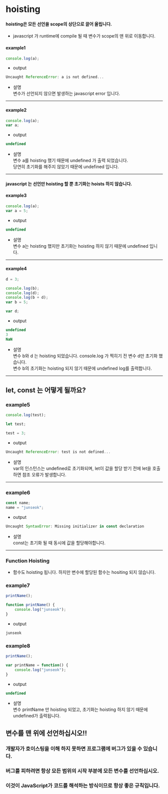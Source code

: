 # hoisting

#### hoisting은 모든 선언을 scope의 상단으로 끌어 올립니다.  

 - javascript 가 runtime에 compile 될 때 변수가 scope의 맨 위로 이동합니다.  




#### example1
~~~javascript
console.log(a);
~~~
- output  
~~~javascript
Uncaught ReferenceError: a is not defined...
~~~
- 설명  
변수가 선언되지 않으면 발생하는 javascript error 입니다.  
---

#### example2
~~~javascript
console.log(a);
var a;
~~~

- output  
~~~javascript
undefined
~~~
- 설명  
변수 a를 hoisting 했기 때문에 undefined 가 출력 되었습니다.  
당연히 초기화를 해주지 않았기 때문에 undefined 입니다.  
---

#### javascript 는 선언만 hoisting 할 뿐 초기화는 hoists 하지 않습니다.
#### example3
~~~javascript
console.log(a);
var a = 5;
~~~
- output  
~~~javascript
undefined
~~~
- 설명  
변수 a는 hoisting 했지만 초기화는 hoisting 하지 않기 때문에 undefined 입니다.  
---

#### example4
~~~javascript
d = 3;

console.log(b);
console.log(d);
console.log(b + d);
var b = 5;

var d;
~~~
- output  
~~~javascript
undefined
3
NaN
~~~
- 설명  
변수 b와 d 는 hoisting 되었습니다. console.log 가 찍히기 전 변수 d만 초기화 했습니다.  
변수 b의 초기화는 hoisting 되지 않기 때문에 undefined log를 출력합니다.  
---

## let, const 는 어떻게 될까요?

### example5
~~~javascript
console.log(test);

let test;

test = 3;
~~~
- output  
~~~javascript
Uncaught ReferenceError: test is not defined...
~~~

- 설명  
var의 인스턴스는 undefined로 초기화되며, let이 값을 할당 받기 전에 let을 호출하면 참조 오류가 발생합니다.  
---

### example6
~~~javascript
const name;
name = "junseok";
~~~

- output  
~~~javascript
Uncaught SyntaxError: Missing initializer in const declaration
~~~


- 설명  
const는 초기화 될 때 동시에 값을 할당해야합니다.  

---




### Function Hoisting

- 함수도 hoisting 됩니다. 하지만 변수에 할당된 함수는 hositing 되지 않습니다.  

### example7
~~~javascript
printName();

function printName() {
	console.log("junseok");
}
~~~

- output  
~~~javascript
junseok
~~~

### example8
~~~javascript
printName();

var printName = function() {
	console.log("junseok");
}
~~~

- output  
~~~javascript
undefined
~~~
- 설명  
변수 printName 만 hoisting 되었고, 초기화는 hoisting 하지 않기 때문에  
undefined가 출력됩니다.


## 변수를 맨 위에 선언하십시오!!
### 개발자가 호이스팅을 이해 하지 못하면 프로그램에 버그가 있을 수 있습니다.
### 버그를 피하려면 항상 모든 범위의 시작 부분에 모든 변수를 선언하십시오.
### 이것이 JavaScript가 코드를 해석하는 방식이므로 항상 좋은 규칙입니다.





